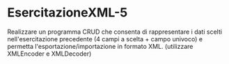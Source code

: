 # EsercitazioneXML-5
Realizzare un programma CRUD che consenta di rappresentare i dati scelti nell'esercitazione precedente (4 campi a scelta + campo univoco) e permetta l'esportazione/importazione in formato XML. (utilizzare XMLEncoder e XMLDecoder)
